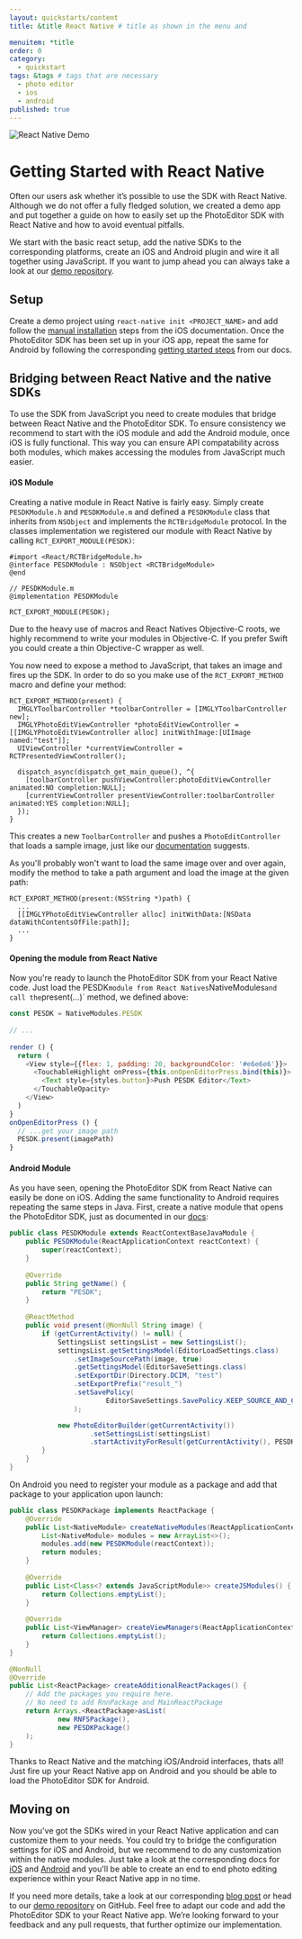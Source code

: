 ```yaml
---
layout: quickstarts/content
title: &title React Native # title as shown in the menu and 

menuitem: *title
order: 0
category: 
  - quickstart
tags: &tags # tags that are necessary
  - photo editor 
  - ios
  - android
published: true
---
```


![React Native Demo](/assets/images/react-native/react-native.png)

# Getting Started with React Native

Often our users ask whether it’s possible to use the SDK with React Native. Although we do not offer a fully fledged solution, we created a demo app and put together a guide on how to easily set up the PhotoEditor SDK with React Native and how to avoid eventual pitfalls.

We start with the basic react setup, add the native SDKs to the corresponding platforms, create an iOS and Android plugin and wire it all together using JavaScript. If you want to jump ahead you can always take a look at our [demo repository](https://github.com/imgly/pesdk-react-native-demo).

## Setup

Create a demo project using `react-native init <PROJECT_NAME>` and add follow the [manual installation](/guides/ios/v6_5/introduction/getting_started) steps from the iOS documentation. Once the PhotoEditor SDK has been set up in your iOS app, repeat the same for Android by following the corresponding [getting started steps](/guides/android/v3_1/introduction/getting_started) from our docs.

## Bridging between React Native and the native SDKs

To use the SDK from JavaScript you need to create modules that bridge between React Native and the PhotoEditor SDK. To ensure consistency we recommend to start with the iOS module and add the Android module, once iOS is fully functional. This way you can ensure API compatability across both modules, which makes accessing the modules from JavaScript much easier.

#### iOS Module

Creating a native module in React Native is fairly easy. Simply create `PESDKModule.h` and `PESDKModule.m` and defined a `PESDKModule` class that inherits from `NSObject` and implements the `RCTBridgeModule` protocol. In the classes implementation we registered our module with React Native by calling `RCT_EXPORT_MODULE(PESDK)`:

```objc
#import <React/RCTBridgeModule.h>
@interface PESDKModule : NSObject <RCTBridgeModule>
@end
 
// PESDKModule.m
@implementation PESDKModule
 
RCT_EXPORT_MODULE(PESDK);
```

Due to the heavy use of macros and React Natives Objective-C roots, we highly recommend to write your modules in Objective-C. If you prefer Swift you could create a thin Objective-C wrapper as well.

You now need to expose a method to JavaScript, that takes an image and fires up the SDK. In order to do so you make use of the `RCT_EXPORT_METHOD` macro and define your method:

```objc
RCT_EXPORT_METHOD(present) {
  IMGLYToolbarController *toolbarController = [IMGLYToolbarController new];
  IMGLYPhotoEditViewController *photoEditViewController = [[IMGLYPhotoEditViewController alloc] initWithImage:[UIImage named:"test"]];
  UIViewController *currentViewController = RCTPresentedViewController();
 
  dispatch_async(dispatch_get_main_queue(), ^{
    [toolbarController pushViewController:photoEditViewController animated:NO completion:NULL];
    [currentViewController presentViewController:toolbarController animated:YES completion:NULL];
  });
}
```

This creates a new `ToolbarController` and pushes a `PhotoEditController` that loads a sample image, just like our [documentation](/guides/android/v3_1/introduction/getting_started) suggests.

As you'll probably won't want to load the same image over and over again, modify the method to take a path argument and load the image at the given path:
```objc
RCT_EXPORT_METHOD(present:(NSString *)path) {
  ...
  [[IMGLYPhotoEditViewController alloc] initWithData:[NSData dataWithContentsOfFile:path]];
  ...
}
```

#### Opening the module from React Native

Now you're ready to launch the PhotoEditor SDK from your React Native code. Just load the PESDK` module from React Natives `NativeModules` and call the `present(...)` method, we defined above:

```javascript
const PESDK = NativeModules.PESDK
 
// ...
 
render () {
  return (
    <View style={{flex: 1, padding: 20, backgroundColor: '#e6e6e6'}}>
      <TouchableHighlight onPress={this.onOpenEditorPress.bind(this)}>
        <Text style={styles.button}>Push PESDK Editor</Text>
      </TouchableOpacity>
    </View>
  )
}
onOpenEditorPress () {
  // ...get your image path
  PESDK.present(imagePath)
}
```

#### Android Module

As you have seen, opening the PhotoEditor SDK from React Native can easily be done on iOS. Adding the same functionality to Android requires repeating the same steps in Java. First, create a native module that opens the PhotoEditor SDK, just as documented in our [docs](/guides/android/v3_1/introduction/getting_started):

```java
public class PESDKModule extends ReactContextBaseJavaModule {
    public PESDKModule(ReactApplicationContext reactContext) {
        super(reactContext);
    }
 
    @Override
    public String getName() {
        return "PESDK";
    }
    
    @ReactMethod
    public void present(@NonNull String image) {
        if (getCurrentActivity() != null) {
            SettingsList settingsList = new SettingsList();
            settingsList.getSettingsModel(EditorLoadSettings.class)
                .setImageSourcePath(image, true)
                .getSettingsModel(EditorSaveSettings.class)
                .setExportDir(Directory.DCIM, "test")
                .setExportPrefix("result_")
                .setSavePolicy(
                        EditorSaveSettings.SavePolicy.KEEP_SOURCE_AND_CREATE_ALWAYS_OUTPUT
                );

            new PhotoEditorBuilder(getCurrentActivity())
                    .setSettingsList(settingsList)
                    .startActivityForResult(getCurrentActivity(), PESDK_EDITOR_RESULT);
        }
    }
}
```

On Android you need to register your module as a package and add that package to your application upon launch:

```java
public class PESDKPackage implements ReactPackage {
    @Override
    public List<NativeModule> createNativeModules(ReactApplicationContext reactContext) {
        List<NativeModule> modules = new ArrayList<>();
        modules.add(new PESDKModule(reactContext));
        return modules;
    }
 
    @Override
    public List<Class<? extends JavaScriptModule>> createJSModules() {
        return Collections.emptyList();
    }
 
    @Override
    public List<ViewManager> createViewManagers(ReactApplicationContext reactContext) {
        return Collections.emptyList();
    }
}
```

```java
@NonNull
@Override
public List<ReactPackage> createAdditionalReactPackages() {
    // Add the packages you require here.
    // No need to add RnnPackage and MainReactPackage
    return Arrays.<ReactPackage>asList(
            new RNFSPackage(),
            new PESDKPackage()
    );
}
```

Thanks to React Native and the matching iOS/Android interfaces, thats all! Just fire up your React Native app on Android and you should be able to load the PhotoEditor SDK for Android.

## Moving on

Now you've got the SDKs wired in your React Native application and can customize them to your needs. You could try to bridge the configuration settings for iOS and Android, but we recommend to do any customization within the native modules. Just take a look at the corresponding docs for [iOS](/guides/ios/v6_5/features/configuration) and [Android](/guides/android/v3_1/features/configuration) and you'll be able to create an end to end photo editing experience within your React Native app in no time.

If you need more details, take a look at our corresponding [blog post](https://blog.photoeditorsdk.com/photoeditor-sdk-react-native-15179c589a55) or head to our [demo repository](https://github.com/imgly/pesdk-react-native-demo) on GitHub. Feel free to adapt our code and add the PhotoEditor SDK to your React Native app. We’re looking forward to your feedback and any pull requests, that further optimize our implementation.
